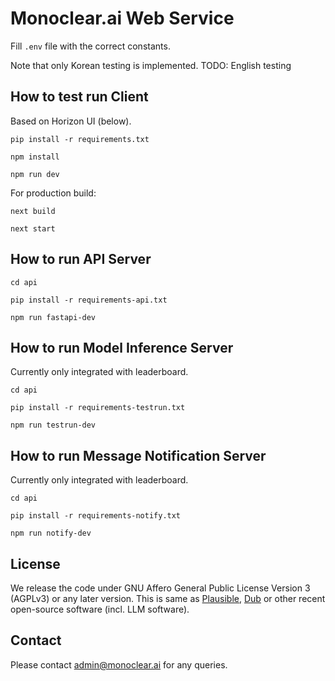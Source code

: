 # Monoclear.ai Web Service

Fill `.env` file with the correct constants.

Note that only Korean testing is implemented.
TODO: English testing

## How to test run Client

Based on Horizon UI (below).

```
pip install -r requirements.txt

npm install

npm run dev
```

For production build:

```
next build

next start
```

## How to run API Server

```
cd api

pip install -r requirements-api.txt

npm run fastapi-dev
```

## How to run Model Inference Server

Currently only integrated with leaderboard.

```
cd api

pip install -r requirements-testrun.txt

npm run testrun-dev
```

## How to run Message Notification Server

Currently only integrated with leaderboard.

```
cd api

pip install -r requirements-notify.txt

npm run notify-dev
```

## License

We release the code under GNU Affero General Public License Version 3 (AGPLv3) or any later version.
This is same as [Plausible](https://plausible.io/), [Dub](https://dub.co/) or other recent open-source software (incl. LLM software).

## Contact

Please contact admin@monoclear.ai for any queries.
